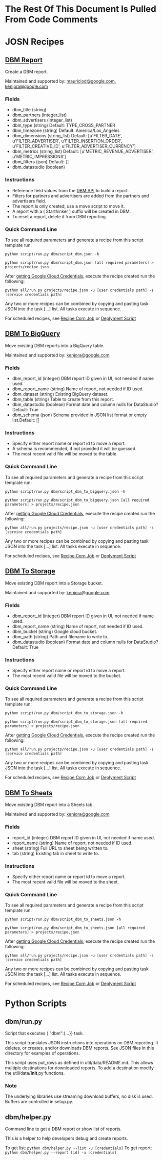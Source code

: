 # The Rest Of This Document Is Pulled From Code Comments


# JOSN Recipes

## [DBM Report](/dbm/script_dbm.json)

Create a DBM report.

Maintained and supported by: mauriciod@google.com, kenjora@google.com

### Fields

- dbm_title (string) 
- dbm_partners (integer_list) 
- dbm_advertisers (integer_list) 
- dbm_type (string) Default: TYPE_CROSS_PARTNER
- dbm_timezone (string) Default: America/Los_Angeles
- dbm_dimensions (string_list) Default: [u'FILTER_DATE', u'FILTER_ADVERTISER', u'FILTER_INSERTION_ORDER', u'FILTER_CREATIVE_ID', u'FILTER_ADVERTISER_CURRENCY']
- dbm_metrics (string_list) Default: [u'METRIC_REVENUE_ADVERTISER', u'METRIC_IMPRESSIONS']
- dbm_filters (json) Default: []
- dbm_datastudio (boolean)

### Instructions

- Reference field values from the <a href='https://developers.google.com/bid-manager/v1/reports'>DBM API</a> to build a report.
- Filters for partners and advertisers are added from the partners and advertisers field.
- The report is only created, use a move script to move it.
- A report with a ( Starthinker ) suffix will be created in DBM.
- To reset a report, delete it from DBM reporting.

### Quick Command Line

To see all required parameters and generate a recipe from this script template run:

`python script/run.py dbm/script_dbm.json -h`

`python script/run.py dbm/script_dbm.json [all required parameters] > projects/recipe.json`

After [getting Google Cloud Credentials](/auth/README.md), execute the recipe created run the following:

`python all/run.py projects/recipe.json -u [user credentials path] -s [service credentials path]`

Any two or more recipes can be combined by copying and pasting task JSON into the task [...] list.  All tasks execute in sequence.

For scheduled recipes, see [Recipe Corn Job](/cron/README.md) or [Deplyment Script](/README.md)

## [DBM To BigQuery](/dbm/script_dbm_to_bigquery.json)

Move existing DBM reports into a BigQuery table.

Maintained and supported by: kenjora@google.com

### Fields

- dbm_report_id (integer) DBM report ID given in UI, not needed if name used.
- dbm_report_name (string) Name of report, not needed if ID used.
- dbm_dataset (string) Existing BigQuery dataset.
- dbm_table (string) Table to create from this report.
- dbm_datastudio (boolean) Format date and column nulls for DataStudio?Default: True
- dbm_schema (json) Schema provided in JSON list format or empty list.Default: []

### Instructions

- Specify either report name or report id to move a report.
- A schema is recommended, if not provided it will be guessed.
- The most recent valid file will be moved to the table.

### Quick Command Line

To see all required parameters and generate a recipe from this script template run:

`python script/run.py dbm/script_dbm_to_bigquery.json -h`

`python script/run.py dbm/script_dbm_to_bigquery.json [all required parameters] > projects/recipe.json`

After [getting Google Cloud Credentials](/auth/README.md), execute the recipe created run the following:

`python all/run.py projects/recipe.json -u [user credentials path] -s [service credentials path]`

Any two or more recipes can be combined by copying and pasting task JSON into the task [...] list.  All tasks execute in sequence.

For scheduled recipes, see [Recipe Corn Job](/cron/README.md) or [Deplyment Script](/deploy/README.md)

## [DBM To Storage](/dbm/script_dbm_to_storage.json)

Move existing DBM report into a Storage bucket.

Maintained and supported by: kenjora@google.com

### Fields

- dbm_report_id (integer) DBM report ID given in UI, not needed if name used.
- dbm_report_name (string) Name of report, not needed if ID used.
- dbm_bucket (string) Google cloud bucket.
- dbm_path (string) Path and filename to write to.
- dbm_datastudio (boolean) Format date and column nulls for DataStudio?Default: True

### Instructions

- Specify either report name or report id to move a report.
- The most recent valid file will be moved to the bucket.

### Quick Command Line

To see all required parameters and generate a recipe from this script template run:

`python script/run.py dbm/script_dbm_to_storage.json -h`

`python script/run.py dbm/script_dbm_to_storage.json [all required parameters] > projects/recipe.json`

After [getting Google Cloud Credentials](/auth/README.md), execute the recipe created run the following:

`python all/run.py projects/recipe.json -u [user credentials path] -s [service credentials path]`

Any two or more recipes can be combined by copying and pasting task JSON into the task [...] list.  All tasks execute in sequence.

For scheduled recipes, see [Recipe Corn Job](/cron/README.md) or [Deplyment Script](/deploy/README.md)

## [DBM To Sheets](dbm/script_dbm_to_sheets.json)

Move existing DBM report into a Sheets tab.

Maintained and supported by: kenjora@google.com

### Fields

- report_id (integer) DBM report ID given in UI, not needed if name used.
- report_name (string) Name of report, not needed if ID used.
- sheet (string) Full URL to sheet being written to.
- tab (string) Existing tab in sheet to write to.

### Instructions

- Specify either report name or report id to move a report.
- The most recent valid file will be moved to the sheet.

### Quick Command Line

To see all required parameters and generate a recipe from this script template run:

`python script/run.py dbm/script_dbm_to_sheets.json -h`

`python script/run.py dbm/script_dbm_to_sheets.json [all required parameters] > projects/recipe.json`

After [getting Google Cloud Credentials](/auth/README.md), execute the recipe created run the following:

`python all/run.py projects/recipe.json -u [user credentials path] -s [service credentials path]`

Any two or more recipes can be combined by copying and pasting task JSON into the task [...] list.  All tasks execute in sequence.

For scheduled recipes, see [Recipe Corn Job](/cron/README.md) or [Deplyment Script](/deploy/README.md)

# Python Scripts


## dbm/run.py

Script that executes { "dbm":{...}} task.

This script translates JSON instructions into operations on DBM reporting.
It deletes, or creates, and/or downloads DBM reports.  See JSON files in
this directory for examples of operations.

This script uses put_rows as defined in util/data/README.md. This allows
multiple destinations for downloaded reports. To add a destination modify
the util/data/__init__.py functions.

### Note

The underlying libraries use streaming download buffers, no disk is used.
Buffers are controlled in setup.py.



## dbm/helper.py

Command line to get a DBM report or show list of reports.

This is a helper to help developers debug and create reports.

To get list: `python dbm/helper.py --list -u [credentials]`
To get report: `python dbm/helper.py --report [id] -u [credentials]`



